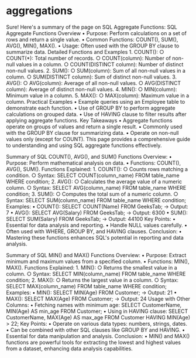 
<h1>aggregations</h1>
Sure! Here's a summary of the page on SQL Aggregate Functions:
SQL Aggregate Functions Overview
	• Purpose: Perform calculations on a set of rows and return a single value.
	• Common Functions: COUNT(), SUM(), AVG(), MIN(), MAX().
	• Usage: Often used with the GROUP BY clause to summarize data.
Detailed Functions and Examples
	1. COUNT():
		○ COUNT(*): Total number of records.
		○ COUNT(column): Number of non-null values in a column.
		○ COUNT(DISTINCT column): Number of distinct non-null values.
	2. SUM():
		○ SUM(column): Sum of all non-null values in a column.
		○ SUM(DISTINCT column): Sum of distinct non-null values.
	3. AVG():
		○ AVG(column): Average of all non-null values.
		○ AVG(DISTINCT column): Average of distinct non-null values.
	4. MIN():
		○ MIN(column): Minimum value in a column.
	5. MAX():
		○ MAX(column): Maximum value in a column.
Practical Examples
	• Example queries using an Employee table to demonstrate each function.
	• Use of GROUP BY to perform aggregate calculations on grouped data.
	• Use of HAVING clause to filter results after applying aggregate functions.
Key Takeaways
	• Aggregate functions operate on groups of values and return a single result.
	• Commonly used with the GROUP BY clause for summarizing data.
	• Operate on non-null values only (except for COUNT).
This page provides a comprehensive guide to understanding and using SQL aggregate functions effectively.

Summary of SQL COUNT(), AVG(), and SUM() Functions
Overview:
	• Purpose: Perform mathematical analysis on data.
	• Functions: COUNT(), AVG(), SUM().
Functions Explained:
	1. COUNT():
		○ Counts rows matching a condition.
		○ Syntax: SELECT COUNT(column_name) FROM table_name WHERE condition;
	2. AVG():
		○ Calculates the average value of a numeric column.
		○ Syntax: SELECT AVG(column_name) FROM table_name WHERE condition;
	3. SUM():
		○ Computes the total sum of a numeric column.
		○ Syntax: SELECT SUM(column_name) FROM table_name WHERE condition;
Examples:
	• COUNT(): SELECT COUNT(Name) FROM GeeksTab; → Output: 7
	• AVG(): SELECT AVG(Salary) FROM GeeksTab; → Output: 6300
	• SUM(): SELECT SUM(Salary) FROM GeeksTab; → Output: 44100
Key Points:
	• Essential for data analysis and reporting.
	• Handle NULL values carefully.
	• Often used with WHERE, GROUP BY, and HAVING clauses.
Conclusion:
	• Mastering these functions enhances SQL's potential in reporting and data analysis.

Summary of SQL MIN() and MAX() Functions
Overview:
	• Purpose: Extract minimum and maximum values from a specified column.
	• Functions: MIN(), MAX().
Functions Explained:
	1. MIN():
		○ Returns the smallest value in a column.
		○ Syntax: SELECT MIN(column_name) FROM table_name WHERE condition;
	2. MAX():
		○ Returns the largest value in a column.
		○ Syntax: SELECT MAX(column_name) FROM table_name WHERE condition;
Examples:
	• MIN(): SELECT MIN(Age) FROM Customer; → Output: 21
	• MAX(): SELECT MAX(Age) FROM Customer; → Output: 24
Usage with Other Columns:
	• Fetching names with minimum age: SELECT CustomerName, MIN(Age) AS min_age FROM Customer;
	• Using in HAVING clause: SELECT CustomerName, MAX(Age) AS max_age FROM Customer HAVING MIN(Age) > 22;
Key Points:
	• Operate on various data types: numbers, strings, dates.
	• Can be combined with other SQL clauses like GROUP BY and HAVING.
	• Essential for data manipulation and analysis.
Conclusion:
	• MIN() and MAX() functions are powerful tools for extracting the lowest and highest values from a dataset, enhancing data analysis capabilities.


